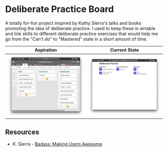 # Deliberate Practice Board

A totally for-fun project inspired by Kathy Sierra's talks and books promoting the idea of deliberate practice. I used to keep these in airtable and link skills to different deliberate practice exercises that would help me go from the "Can't do" to "Mastered" state in a short amount of time.

| Aspiration                  | Current State                  |
|:---------------------------:|:------------------------------:|
| ![](/assets/aspiration.png) | ![](/assets/current-state.png) |

## Resources

- K. Sierra - [Badass: Making Users Awesome](https://www.goodreads.com/book/show/24737268-badass)
